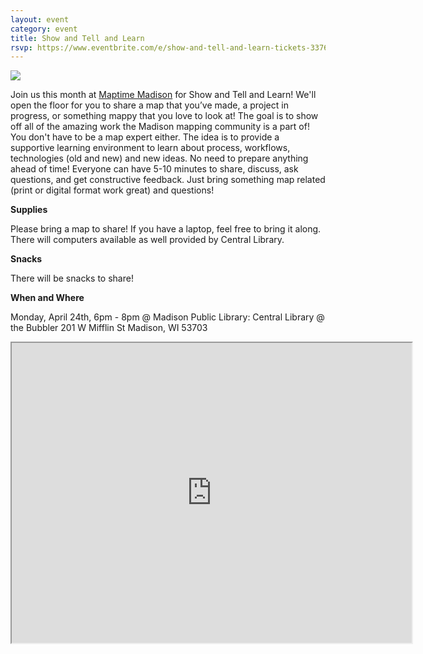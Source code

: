 ```yaml
---
layout: event
category: event
title: Show and Tell and Learn
rsvp: https://www.eventbrite.com/e/show-and-tell-and-learn-tickets-33765017075
---
```


<img src="./img/Maptime.png">

Join us this month at [Maptime Madison](http://maptime.io/madison/) for Show and Tell and Learn! We'll open the floor for you to share a map that you’ve made, a project in progress, or something mappy that you love to look at! The goal is to show off all of the amazing work the Madison mapping community is a part of! You don't have to be a map expert either. The idea is to provide a supportive learning environment to learn about process, workflows, technologies (old and new) and new ideas. No need to prepare anything ahead of time! Everyone can have 5-10 minutes to share, discuss, ask questions, and get constructive feedback. Just bring something map related (print or digital format work great) and questions!

**Supplies**

Please bring a map to share! If you have a laptop, feel free to bring it along. There will computers available as well provided by Central Library.

**Snacks**

There will be snacks to share!

<!-- **Pizza!!!**

There will be free pizza donated by [Carto](https://carto.com/)! Please RSVP so we know how much pizza to get! -->

**When and Where**

Monday, April 24th, 6pm - 8pm @ Madison Public Library: Central Library @ the Bubbler 201 W Mifflin St Madison, WI 53703

<iframe src="https://www.google.com/maps/d/embed?mid=zG58qKgtMl1U.k2k7JGCKTZUE" width="640" height="480"></iframe>
